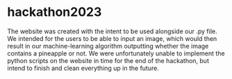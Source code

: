 # hackathon2023
The website was created with the intent to be used alongside our .py file. 
We intended for the users to be able to input an image, which would then 
result in our machine-learning algorithm outputting whether the image 
contains a pineapple or not. We were unfortunately unable to implement the 
python scripts on the website in time for the end of the hackathon, but intend
to finish and clean everything up in the future.
